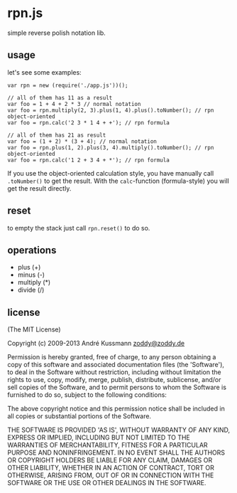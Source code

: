 # rpn.js
simple reverse polish notation lib.

## usage
let's see some examples:

```
var rpn = new (require('./app.js'))();
```

```
// all of them has 11 as a result
var foo = 1 + 4 + 2 * 3 // normal notation
var foo = rpn.multiply(2, 3).plus(1, 4).plus().toNumber(); // rpn object-oriented
var foo = rpn.calc('2 3 * 1 4 + +'); // rpn formula
```

```
// all of them has 21 as result
var foo = (1 + 2) * (3 + 4); // normal notation
var foo = rpn.plus(1, 2).plus(3, 4).multiply().toNumber(); // rpn object-oriented
var foo = rpn.calc('1 2 + 3 4 + *'); // rpn formula
```

If you use the object-oriented calculation style, you have manually call `.toNumber()` to get the result. With the `calc`-function (formula-style) you will get the result directly.

## reset
to empty the stack just call `rpn.reset()` to do so.

## operations
- plus (+)
- minus (-)
- multiply (*)
- divide (/)

## license
(The MIT License)

Copyright (c) 2009-2013 André Kussmann <zoddy@zoddy.de>

Permission is hereby granted, free of charge, to any person obtaining
a copy of this software and associated documentation files (the
'Software'), to deal in the Software without restriction, including
without limitation the rights to use, copy, modify, merge, publish,
distribute, sublicense, and/or sell copies of the Software, and to
permit persons to whom the Software is furnished to do so, subject to
the following conditions:

The above copyright notice and this permission notice shall be
included in all copies or substantial portions of the Software.

THE SOFTWARE IS PROVIDED 'AS IS', WITHOUT WARRANTY OF ANY KIND,
EXPRESS OR IMPLIED, INCLUDING BUT NOT LIMITED TO THE WARRANTIES OF
MERCHANTABILITY, FITNESS FOR A PARTICULAR PURPOSE AND NONINFRINGEMENT.
IN NO EVENT SHALL THE AUTHORS OR COPYRIGHT HOLDERS BE LIABLE FOR ANY
CLAIM, DAMAGES OR OTHER LIABILITY, WHETHER IN AN ACTION OF CONTRACT,
TORT OR OTHERWISE, ARISING FROM, OUT OF OR IN CONNECTION WITH THE
SOFTWARE OR THE USE OR OTHER DEALINGS IN THE SOFTWARE.